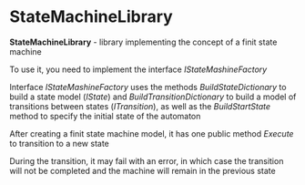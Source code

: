 # StateMachineLibrary 
**StateMachineLibrary** -  library implementing the concept of a finit state machine  

To use it, you need to implement the interface _IStateMashineFactory_  

 Interface _IStateMashineFactory_  uses the methods _BuildStateDictionary_ to build a state model (_IState_) and _BuildTransitionDictionary_ to build a model of transitions between states (_ITransition_), as well as the _BuildStartState_ method to specify the initial state of the automaton

 After creating a finit state machine model, it has one public method _Execute_ to transition to a new state

During the transition, it may fail with an error, in which case the transition will not be completed and the machine will remain in the previous state
